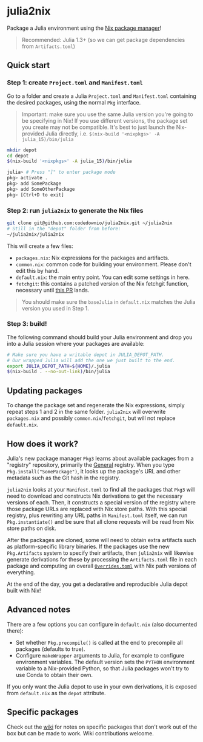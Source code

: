 
# julia2nix

Package a Julia environment using the [Nix package manager](https://nixos.org/)!

> Recommended: Julia 1.3+ (so we can get package dependencies from `Artifacts.toml`)

## Quick start

### Step 1: create `Project.toml` and `Manifest.toml`

Go to a folder and create a Julia `Project.toml` and `Manifest.toml` containing the desired packages, using the normal `Pkg` interface.

> Important: make sure you use the same Julia version you're going to be specifying in Nix!
> If you use different versions, the package set you create may not be compatible.
> It's best to just launch the Nix-provided Julia directly, i.e.
> `$(nix-build '<nixpkgs>' -A julia_15)/bin/julia`

```bash
mkdir depot
cd depot
$(nix-build '<nixpkgs>' -A julia_15)/bin/julia

julia> # Press "]" to enter package mode
pkg> activate .
pkg> add SomePackage
pkg> add SomeOtherPackage
pkg> [Ctrl+D to exit]
```
### Step 2: run `julia2nix` to generate the Nix files

```bash
git clone git@github.com:codedownio/julia2nix.git ~/julia2nix
# Still in the "depot" folder from before:
~/julia2nix/julia2nix
```

This will create a few files:

* `packages.nix`: Nix expressions for the packages and artifacts.
* `common.nix`: common code for building your environment. Please don't edit this by hand.
* `default.nix`: the main entry point. You can edit some settings in here.
* `fetchgit`: this contains a patched version of the Nix fetchgit function, necessary until [this PR](https://github.com/NixOS/nixpkgs/pull/104714) lands.

> You should make sure the `baseJulia` in `default.nix` matches the Julia version you used in Step 1.

### Step 3: build!

The following command should build your Julia environment and drop you into a Julia session where your packages are available:

``` bash
# Make sure you have a writable depot in JULIA_DEPOT_PATH.
# Our wrapped Julia will add the one we just built to the end.
export JULIA_DEPOT_PATH=${HOME}/.julia
$(nix-build . --no-out-link)/bin/julia
```

## Updating packages

To change the package set and regenerate the Nix expressions, simply repeat steps 1 and 2 in the same folder. `julia2nix` will overwrite `packages.nix` and possibly `common.nix`/`fetchgit`, but will not replace `default.nix`.

## How does it work?

Julia's new package manager `Pkg3` learns about available packages from a "registry" repository, primarily the [General](https://github.com/JuliaRegistries/General) registry. When you type `Pkg.install("SomePackage")`, it looks up the package's URL and other metadata such as the Git hash in the registry.

`julia2nix` looks at your `Manifest.toml` to find all the packages that `Pkg3` will need to download and constructs Nix derivations to get the necessary versions of each. Then, it constructs a special version of the registry where those package URLs are replaced with Nix store paths. With this special registry, plus rewriting any URL paths in `Manifest.toml` itself, we can run `Pkg.instantiate()` and be sure that all clone requests will be read from Nix store paths on disk.

After the packages are cloned, some will need to obtain extra artifacts such as platform-specific library binaries. If the packages use the new `Pkg.Artifacts` system to specify their artifacts, then `julia2nix` will likewise generate derivations for these by processing the `Artifacts.toml` file in each package and computing an overall [`Overrides.toml`](https://julialang.github.io/Pkg.jl/v1/artifacts/#Overriding-artifact-locations) with Nix path versions of everything.

At the end of the day, you get a declarative and reproducible Julia depot built with Nix!

## Advanced notes

There are a few options you can configure in `default.nix` (also documented there):

* Set whether `Pkg.precompile()` is called at the end to precompile all packages (defaults to true).
* Configure `makeWrapper` arguments to Julia, for example to configure environment variables. The default version sets the `PYTHON` environment variable to a Nix-provided Python, so that Julia packages won't try to use Conda to obtain their own.

If you only want the Julia depot to use in your own derivations, it is exposed from `default.nix` as the `depot` attribute.

## Specific packages

Check out the [wiki](https://github.com/thomasjm/julia2nix/wiki) for notes on specific packages that don't work out of the box but can be made to work. Wiki contributions welcome.
